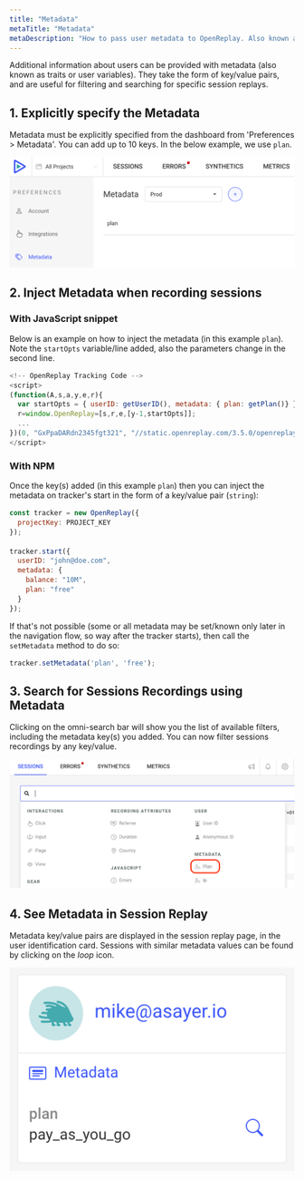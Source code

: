 ```yaml
---
title: "Metadata"
metaTitle: "Metadata"
metaDescription: "How to pass user metadata to OpenReplay. Also known as traits or user variables in other platforms."
---
```


Additional information about users can be provided with metadata (also known as traits or user variables). They take the form of key/value pairs, and are useful for filtering and searching for specific session replays.

## 1. Explicitly specify the Metadata

Metadata must be explicitly specified from the dashboard from 'Preferences > Metadata'. You can add up to 10 keys. In the below example, we use `plan`.

![Add Metadata](../static/metadata-1.png#center)

## 2. Inject Metadata when recording sessions

### With JavaScript snippet

Below is an example on how to inject the metadata (in this example `plan`). Note the `startOpts` variable/line added, also the parameters change in the second line.

```js
<!-- OpenReplay Tracking Code -->
<script>
(function(A,s,a,y,e,r){
  var startOpts = { userID: getUserID(), metadata: { plan: getPlan()} }
  r=window.OpenReplay=[s,r,e,[y-1,startOpts]];
  ...
})(0, "GxPpaDARdn2345fgt321", "//static.openreplay.com/3.5.0/openreplay.js",1,29);
</script>
```

### With NPM

Once the key(s) added (in this example `plan`) then you can inject the metadata on tracker's start in the form of a key/value pair (`string`):

```js
const tracker = new OpenReplay({
  projectKey: PROJECT_KEY
});

tracker.start({
  userID: "john@doe.com",
  metadata: {
    balance: "10M",
    plan: "free"
  }
});
```

If that's not possible (some or all metadata may be set/known only later in the navigation flow, so way after the tracker starts), then call the `setMetadata` method to do so: 

```js
tracker.setMetadata('plan', 'free');
```

## 3. Search for Sessions Recordings using Metadata

Clicking on the omni-search bar will show you the list of available filters, including the metadata key(s) you added. You can now filter sessions recordings by any key/value.

![Search using Metadata](../static/metadata-2.png#center)

## 4. See Metadata in Session Replay

Metadata key/value pairs are displayed in the session replay page, in the user identification card. Sessions with similar metadata values can be found by clicking on the *loop* icon.

![Metadata in Session Replay](../static/metadata-3.png#center)
